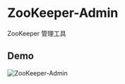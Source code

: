 # ZooKeeper-Admin
ZooKeeper 管理工具


## Demo
![ZooKeeper-Admin](https://static.ahoo.me/ZooKeeper-Admin.png)
